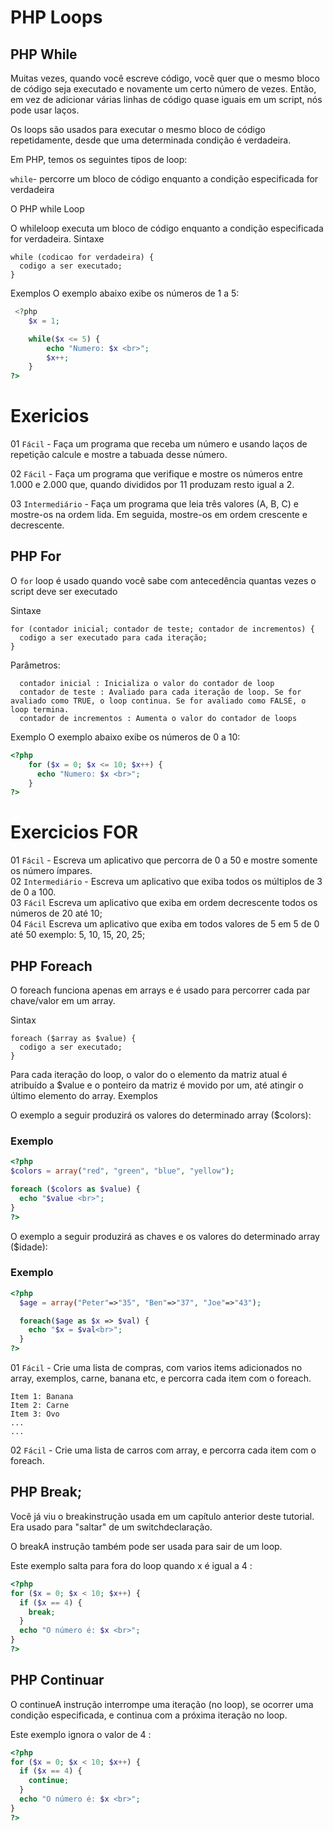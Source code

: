 # PHP Loops 

## PHP While

Muitas vezes, quando você escreve código, você quer que o mesmo bloco de código seja executado e novamente um certo número de vezes. Então, em vez de adicionar várias linhas de código quase iguais em um script, nós pode usar laços.

Os loops são usados ​​para executar o mesmo bloco de código repetidamente, desde que uma determinada condição é verdadeira.

Em PHP, temos os seguintes tipos de loop:

```while```- percorre um bloco de código enquanto a condição especificada for verdadeira </br>


O PHP while Loop

O whileloop executa um bloco de código enquanto a condição especificada for verdadeira.
Sintaxe
```
while (codicao for verdadeira) {
  codigo a ser executado;
}
```
Exemplos
O exemplo abaixo exibe os números de 1 a 5:
```php
 <?php
    $x = 1;

    while($x <= 5) {
        echo "Numero: $x <br>";
        $x++;
    }
?> 
```



# Exericios
01 ```Fácil``` - Faça um programa que receba um número e usando laços de repetição calcule e mostre a tabuada desse número.

02 ```Fácil``` - Faça um programa que verifique e mostre os números entre 1.000 e 2.000 que, quando divididos por 11 produzam resto igual a 2.

03 ```Intermediário``` - Faça um programa que leia três valores (A, B, C) e mostre-os na ordem lida.  Em seguida, mostre-os em ordem crescente e decrescente.

## PHP For

O ```for``` loop é usado quando você sabe com antecedência quantas vezes o script deve ser executado


Sintaxe
```
for (contador inicial; contador de teste; contador de incrementos) {
  codigo a ser executado para cada iteração;
}
```

Parâmetros:
```
  contador inicial : Inicializa o valor do contador de loop
  contador de teste : Avaliado para cada iteração de loop. Se for avaliado como TRUE, o loop continua. Se for avaliado como FALSE, o loop termina.
  contador de incrementos : Aumenta o valor do contador de loops
```

Exemplo
O exemplo abaixo exibe os números de 0 a 10:
```php
<?php
    for ($x = 0; $x <= 10; $x++) {
      echo "Numero: $x <br>";
    }
?>
```

# Exercicios FOR
01 ```Fácil``` - Escreva um aplicativo que percorra de 0 a 50 e mostre somente os número ímpares.</br>
02 ```Intermediário``` - Escreva um aplicativo que exiba todos os múltiplos de 3 de 0 a 100.</br>
03 ```Fácil``` Escreva um aplicativo que exiba em ordem decrescente todos os números de 20 até 10;</br>
04 ```Fácil``` Escreva um aplicativo que exiba em todos valores de 5 em 5 de 0 até 50 exemplo: 5, 10, 15, 20, 25;</br>

## PHP Foreach

O foreach funciona apenas em arrays e é usado para percorrer cada par chave/valor em um array.

Sintax
```
foreach ($array as $value) {
  codigo a ser executado;
}
```

Para cada iteração do loop, o valor do o elemento da matriz atual é atribuído a $value e o ponteiro da matriz é movido por um, até atingir o último elemento do array.
Exemplos

O exemplo a seguir produzirá os valores do determinado array ($colors):
### Exemplo
```php
<?php
$colors = array("red", "green", "blue", "yellow");

foreach ($colors as $value) {
  echo "$value <br>";
}
?>
```

O exemplo a seguir produzirá as chaves e os valores do determinado array ($idade):
### Exemplo
```php
<?php
  $age = array("Peter"=>"35", "Ben"=>"37", "Joe"=>"43");

  foreach($age as $x => $val) {
    echo "$x = $val<br>";
  }
?>
```


01 ```Fácil``` - Crie uma lista de compras, com varios items adicionados no array, exemplos, carne, banana etc, e percorra cada item com o foreach.</br>
```
Item 1: Banana
Item 2: Carne
Item 3: Ovo
...
...
```

02 ```Fácil``` - Crie uma lista de carros com array, e percorra cada item com o foreach.</br>


## PHP Break;
Você já viu o breakinstrução usada em um capítulo anterior deste tutorial. Era usado para "saltar" de um switchdeclaração.

O breakA instrução também pode ser usada para sair de um loop.

Este exemplo salta para fora do loop quando x é igual a 4 : 

```php
<?php
for ($x = 0; $x < 10; $x++) {
  if ($x == 4) {
    break;
  }
  echo "O número é: $x <br>";
}
?> 
```

## PHP Continuar

O continueA instrução interrompe uma iteração (no loop), se ocorrer uma condição especificada, e continua com a próxima iteração no loop.

Este exemplo ignora o valor de 4 :

```php
<?php
for ($x = 0; $x < 10; $x++) {
  if ($x == 4) {
    continue;
  }
  echo "O número é: $x <br>";
}
?>
```